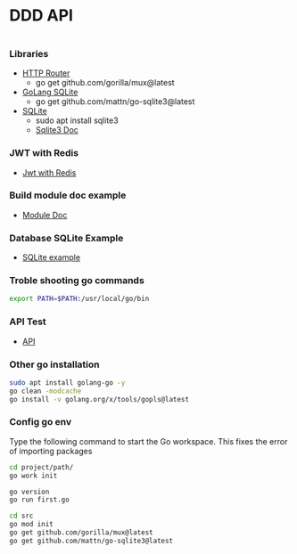 # DDD API

```sh
```

### Libraries
- [HTTP Router](https://github.com/gorilla/mux)
  - go get github.com/gorilla/mux@latest
- [GoLang SQLite](https://github.com/mattn/go-sqlite3)
  - go get github.com/mattn/go-sqlite3@latest
- [SQLite](https://www.sqlite.org/docs.html)
	- sudo apt install sqlite3
	- [Sqlite3 Doc](https://github.com/GustavoViniciusdeMorais/Database_Studies/tree/sqlite)

### JWT with Redis
- [Jwt with Redis](./auth_jwt_redis.md)
### Build module doc example
- [Module Doc](./CreatingModule.md)
### Database SQLite Example
- [SQLite example](./DB.md)
### Troble shooting go commands
```sh
export PATH=$PATH:/usr/local/go/bin
```
### API Test
- [API](./api.md)
### Other go installation
```sh
sudo apt install golang-go -y
go clean -modcache
go install -v golang.org/x/tools/gopls@latest
```

### Config go env
Type the following command to start the Go workspace.
This fixes the error of importing packages
```sh
cd project/path/
go work init
```

```sh
go version
go run first.go
```

```sh
cd src
go mod init
go get github.com/gorilla/mux@latest
go get github.com/mattn/go-sqlite3@latest
```
